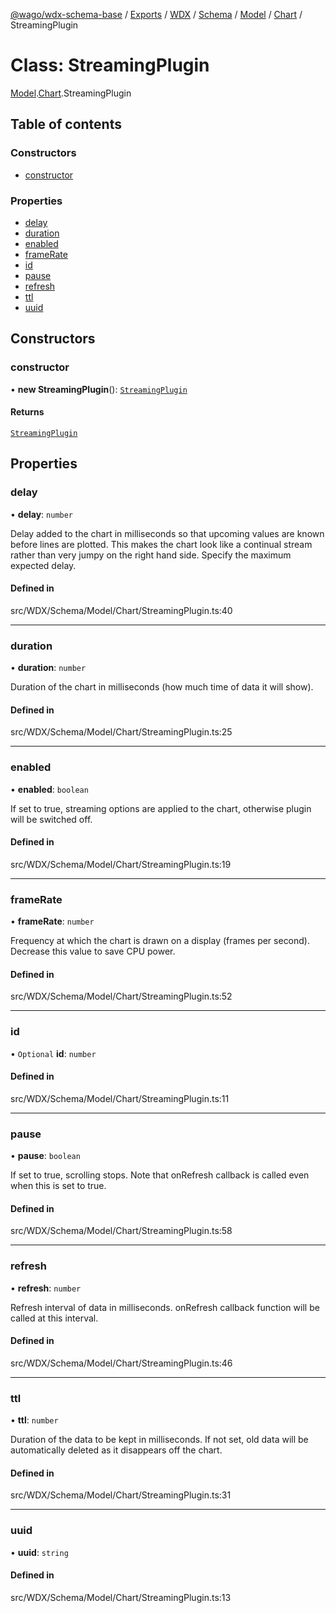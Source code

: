 [@wago/wdx-schema-base](../README.md) / [Exports](../modules.md) / [WDX](../modules/WDX.md) / [Schema](../modules/WDX.Schema.md) / [Model](../modules/WDX.Schema.Model.md) / [Chart](../modules/WDX.Schema.Model.Chart.md) / StreamingPlugin

# Class: StreamingPlugin

[Model](../modules/WDX.Schema.Model.md).[Chart](../modules/WDX.Schema.Model.Chart.md).StreamingPlugin

## Table of contents

### Constructors

- [constructor](WDX.Schema.Model.Chart.StreamingPlugin.md#constructor)

### Properties

- [delay](WDX.Schema.Model.Chart.StreamingPlugin.md#delay)
- [duration](WDX.Schema.Model.Chart.StreamingPlugin.md#duration)
- [enabled](WDX.Schema.Model.Chart.StreamingPlugin.md#enabled)
- [frameRate](WDX.Schema.Model.Chart.StreamingPlugin.md#framerate)
- [id](WDX.Schema.Model.Chart.StreamingPlugin.md#id)
- [pause](WDX.Schema.Model.Chart.StreamingPlugin.md#pause)
- [refresh](WDX.Schema.Model.Chart.StreamingPlugin.md#refresh)
- [ttl](WDX.Schema.Model.Chart.StreamingPlugin.md#ttl)
- [uuid](WDX.Schema.Model.Chart.StreamingPlugin.md#uuid)

## Constructors

### constructor

• **new StreamingPlugin**(): [`StreamingPlugin`](WDX.Schema.Model.Chart.StreamingPlugin.md)

#### Returns

[`StreamingPlugin`](WDX.Schema.Model.Chart.StreamingPlugin.md)

## Properties

### delay

• **delay**: `number`

Delay added to the chart in milliseconds so that upcoming values are known
before lines are plotted. This makes the chart look like a continual stream
rather than very jumpy on the right hand side. Specify the maximum expected
delay.

#### Defined in

src/WDX/Schema/Model/Chart/StreamingPlugin.ts:40

___

### duration

• **duration**: `number`

Duration of the chart in milliseconds (how much time of data it will show).

#### Defined in

src/WDX/Schema/Model/Chart/StreamingPlugin.ts:25

___

### enabled

• **enabled**: `boolean`

If set to true, streaming options are applied to the chart, otherwise
plugin will be switched off.

#### Defined in

src/WDX/Schema/Model/Chart/StreamingPlugin.ts:19

___

### frameRate

• **frameRate**: `number`

Frequency at which the chart is drawn on a display (frames per second).
Decrease this value to save CPU power.

#### Defined in

src/WDX/Schema/Model/Chart/StreamingPlugin.ts:52

___

### id

• `Optional` **id**: `number`

#### Defined in

src/WDX/Schema/Model/Chart/StreamingPlugin.ts:11

___

### pause

• **pause**: `boolean`

If set to true, scrolling stops. Note that onRefresh callback is called
even when this is set to true.

#### Defined in

src/WDX/Schema/Model/Chart/StreamingPlugin.ts:58

___

### refresh

• **refresh**: `number`

Refresh interval of data in milliseconds. onRefresh callback function will
be called at this interval.

#### Defined in

src/WDX/Schema/Model/Chart/StreamingPlugin.ts:46

___

### ttl

• **ttl**: `number`

Duration of the data to be kept in milliseconds. If not set, old data will
be automatically deleted as it disappears off the chart.

#### Defined in

src/WDX/Schema/Model/Chart/StreamingPlugin.ts:31

___

### uuid

• **uuid**: `string`

#### Defined in

src/WDX/Schema/Model/Chart/StreamingPlugin.ts:13

